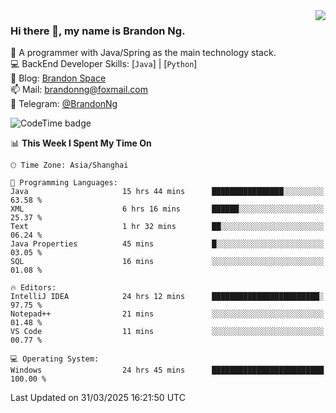 <img  align="right" src="https://github-readme-stats-brandon0824.vercel.app/api/top-langs/?username=brandon0824&layout=compact">

### Hi there 👋, my name is Brandon Ng.

🌱 A programmer with Java/Spring as the main technology stack.  
💻 BackEnd Developer Skills: [`Java`] | [`Python`]  
📝 Blog: [Brandon Space](https://blog.brandonng.cc)  
📫 Mail: brandonng@foxmail.com  
📰 Telegram: [@BrandonNg](https://t.me/BrandonNg24)  

![CodeTime badge](https://img.shields.io/endpoint?style=flat-square&url=https%3A%2F%2Fapi.codetime.dev%2Fshield%3Fid%3D128%26project%3D%26in%3D604800000)

<!--START_SECTION:waka-->
📊 **This Week I Spent My Time On** 

```text
🕑︎ Time Zone: Asia/Shanghai

💬 Programming Languages: 
Java                     15 hrs 44 mins      ████████████████░░░░░░░░░   63.58 % 
XML                      6 hrs 16 mins       ██████░░░░░░░░░░░░░░░░░░░   25.37 % 
Text                     1 hr 32 mins        ██░░░░░░░░░░░░░░░░░░░░░░░   06.24 % 
Java Properties          45 mins             █░░░░░░░░░░░░░░░░░░░░░░░░   03.05 % 
SQL                      16 mins             ░░░░░░░░░░░░░░░░░░░░░░░░░   01.08 % 

🔥 Editors: 
IntelliJ IDEA            24 hrs 12 mins      ████████████████████████░   97.75 % 
Notepad++                21 mins             ░░░░░░░░░░░░░░░░░░░░░░░░░   01.48 % 
VS Code                  11 mins             ░░░░░░░░░░░░░░░░░░░░░░░░░   00.77 % 

💻 Operating System: 
Windows                  24 hrs 45 mins      █████████████████████████   100.00 % 
```


 Last Updated on 31/03/2025 16:21:50 UTC
<!--END_SECTION:waka-->
